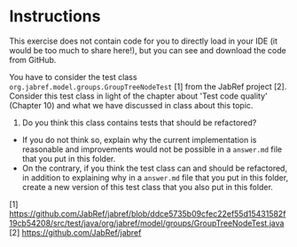 <!--NO_HARDWRAPS-->

# Instructions

This exercise does not contain code for you to directly load in your IDE (it would be too much to share here!), but you can see and download the code from GitHub.

You have to consider the test class `org.jabref.model.groups.GroupTreeNodeTest` [1] from the JabRef project [2]. Consider this test class in light of the chapter about 'Test code quality' (Chapter 10) and what we have discussed in class about this topic.

1. Do you think this class contains tests that should be refactored?
  - If you do not think so, explain why the current implementation is reasonable and improvements would not be possible in a `answer.md` file that you put in this folder.
  - On the contrary, if you think the test class can and should be refactored, in addition to explaining why in a `answer.md` file that you put in this folder, create a new version of this test class that you also put in this folder.


[1] https://github.com/JabRef/jabref/blob/ddce5735b09cfec22ef55d15431582f19cb54208/src/test/java/org/jabref/model/groups/GroupTreeNodeTest.java
[2] https://github.com/JabRef/jabref